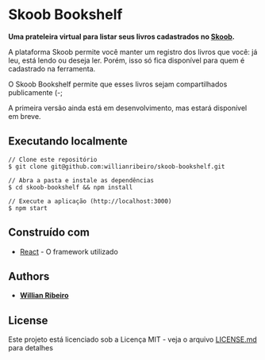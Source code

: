 # Skoob Bookshelf

**Uma prateleira virtual para listar seus livros cadastrados no [Skoob](http://www.skoob.com.br).**

A plataforma Skoob permite você manter um registro dos livros que você: já leu, está lendo ou deseja ler. Porém, isso só fica disponível para quem é cadastrado na ferramenta.

O Skoob Bookshelf permite que esses livros sejam compartilhados publicamente (-;

A primeira versão ainda está em desenvolvimento, mas estará disponível em breve.


## Executando localmente

```
// Clone este repositório
$ git clone git@github.com:willianribeiro/skoob-bookshelf.git

// Abra a pasta e instale as dependências
$ cd skoob-bookshelf && npm install

// Execute a aplicação (http://localhost:3000)
$ npm start

```

## Construído com

* [React](https://facebook.github.io/react) - O framework utilizado

## Authors

* **[Willian Ribeiro](https://github.com/willianribeiro)**

## License

Este projeto está licenciado sob a Licença MIT - veja o arquivo [LICENSE.md](LICENSE.md) para detalhes
